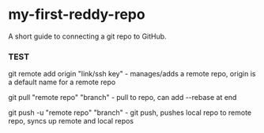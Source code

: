 # my-first-reddy-repo
A short guide to connecting a git repo to GitHub.

### TEST
git remote add origin "link/ssh key" - manages/adds a remote repo, origin is a default name for a remote repo

git pull "remote repo" "branch" - pull to repo, can add --rebase at end

git push -u "remote repo" "branch" - git push, pushes local repo to remote repo, syncs up remote and local repos